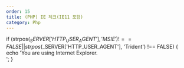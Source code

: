 ```yaml
---
order: 15
title: (PHP) IE 체크(IE11 포함)
category: Php
---
```


if (strpos($_SERVER['HTTP_USER_AGENT'], 'MSIE') !== FALSE ||
    strpos($_SERVER['HTTP_USER_AGENT'], 'Trident') !== FALSE) {
    echo 'You are using Internet Explorer.<br />';
}
